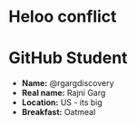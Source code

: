 # Heloo conflict
# GitHub Student

* **Name:** @rgargdiscovery
* **Real name:** Rajni Garg
* **Location:** US - its big
* **Breakfast:** Oatmeal
